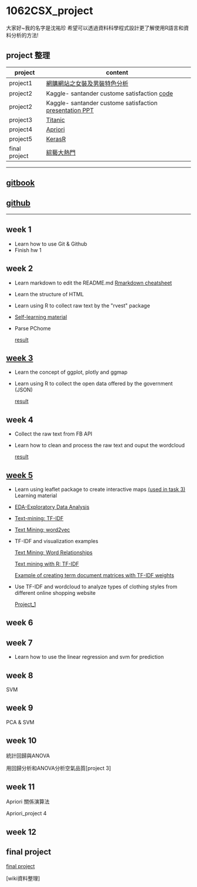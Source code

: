 ﻿# 1062CSX_project
大家好~我的名字是沈祐珍
希望可以透過資料科學程式設計更了解使用R語言和資料分析的方法!

## project 整理

project   |      content
---------------------------- | ---------------------------------
project1 | [網購網站之女裝及男裝特色分析](https://b03602023.github.io/1062CSX_project/week_5/project_1/project_1.html)
project2 | Kaggle- santander custome satisfaction [code](https://rgmmmt4r.github.io/106-2_R_b04303117/project2/kaggle_group6_01copy.html)
project2 | Kaggle- santander custome satisfaction [presentation PPT](https://b03602023.github.io/1062CSX_project/project_2/presentation/Santander-Customer-Satisfaction.pdf)
project3 | [Titanic]()
project4 | [Apriori]()
project5 | [KerasR]()
final project | [綜藝大熱門](https://b03602023.github.io/1062CSX_project/final_project/ppt/final_project.pdf)



------------------

## [gitbook](https://pecu.gitbooks.io/r_/content/)

## [github](https://github.com/NTU-CSX-DataScience/106-2RSampleCode)

--------
## week 1
* Learn how to use Git & Github
* Finish hw 1

## week 2
* Learn markdown to edit the README.md 
	[Rmarkdown cheatsheet](http://packetlife.net/media/library/16/Markdown.pdf)
* Learn the structure of HTML
* Learn using R to collect raw text by the "rvest" package
* [Self-learning material](https://github.com/b03602023/1062CSX_project/tree/master/week_2)
* Parse PChome

    [result](https://b03602023.github.io/1062CSX_project/week_2/task_2/Task2_Rcrawler_PChome.html)

## [week 3](https://docs.google.com/presentation/d/e/2PACX-1vRK_nZPbToZoI3Xw7p7i-9r4pRvJazoS68QmkNQeCVbj4lQvSOIK9exmYF5Ct7UdAQqj3EX0oMrCzRv/pub?start=false&loop=false&delayms=3000&slide=id.g34447a6361_0_20)
* Learn the concept of ggplot, plotly and ggmap
* Learn using R to collect the open data offered by the government (JSON)

    [result](https://b03602023.github.io/1062CSX_project/week_3/ggplot2practice.html)

## week 4
* Collect the raw text from FB API
* Learn how to clean and process the raw text and ouput the wordcloud

    [result](https://b03602023.github.io/1062CSX_project/week_4/task_4/fb_API.html)

## [week 5](https://docs.google.com/presentation/d/e/2PACX-1vTsOaEG2FzFrqvz-3SN9Jnm-jv8oO3snK9oOQ87eMze1BbUjVyl_QhV80R0NEH9RrVpxjUMt5XPe44Q/pub?start=false&loop=false&delayms=3000&slide=id.g3713ce0adf_0_24)

* Learn using leaflet package to create interactive maps [(used in task 3)]((https://b03602023.github.io/1062CSX_project/week_3/ggplot2practice.html))
Learning material

* [EDA-Exploratory Data Analysis](https://pecu.gitbooks.io/r_/content/week5/1-exploratory-data-analysis.html)

* [Text-mining: TF-IDF](https://pecu.gitbooks.io/r_/content/week5/2-text-mining-tf-idf-intro.html)

* [Text Mining: word2vec](https://pecu.gitbooks.io/r_/content/week5/3-text-mining-word2vec-intro.html)


* TF-IDF and visualization examples

    [Text Mining: Word Relationships](https://uc-r.github.io/word_relationships)
    
    [Text mining with R: TF-IDF](https://www.tidytextmining.com/tfidf.html)

    [Example of creating term document matrices with TF-IDF weights](https://rstudio-pubs-static.s3.amazonaws.com/118341_dacd8e7a963745eeacf25f96da52770e.html)

* Use TF-IDF and wordcloud to analyze types of clothing styles from different online shopping website

    [Project_1](https://b03602023.github.io/1062CSX_project/week_5/project_1/project_1.html)

## week 6



## week 7
* Learn how to use the linear regression and svm for prediction


## week 8
SVM

## week 9
PCA & SVM


## week 10
統計回歸與ANOVA

用回歸分析和ANOVA分析空氣品質[project 3]

## week 11
Apriori 關係演算法

Apriori_project 4


## week 12


## final project
[final project](https://b03602023.github.io/1062CSX_project/final%20project/ppt/期末報告.pptx)

[wiki資料整理]
